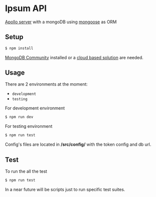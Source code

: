 # Ipsum API

[Apollo server](https://www.apollographql.com/docs/) with a mongoDB using [mongoose](https://mongoosejs.com/) as ORM

## Setup

```bash
$ npm install
```

[MongoDB Community](https://docs.mongodb.com/manual/administration/install-community/) installed or a [cloud based solution](https://www.mongodb.com/cloud) are needed.

## Usage

There are 2 environments at the moment:

- `development`
- `testing`

For development environment

```bash
$ npm run dev
```

For testing environment

```bash
$ npm run test
```

Config's files are located in **/src/config/** with the token config and db url.

## Test

To run the all the test

```bash
$ npm run test
```

In a near future will be scripts just to run specific test suites.
